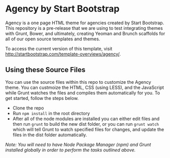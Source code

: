 # Agency by Start Bootstrap

Agency is a one page HTML theme for agencies created by Start Bootstrap. This repository is a pre-release that we are using to test integrating themes with Grunt, Bower, and ultimately, creating Yeoman and Brunch scaffolds for all of our open source templates and themes.

To access the current version of this template, visit http://startbootstrap.com/template-overviews/agency/.

## Using these Source Files

You can use the source files within this repo to customize the Agency theme. You can custmoize the HTML, CSS (using LESS), and the JavaScript while Grunt watches the files and compiles them automatically for you. To get started, follow the steps below.

- Clone the repo
- Run `npm install` in the root directory
- After all of the node modules are installed you can either edit files and then run `grunt` to build the new dist folder, or you can run `grunt watch` which will tell Grunt to watch specified files for changes, and update the files in the dist folder automatically.

*Note: You will need to have Node Package Manager (npm) and Grunt installed globally in order to perform the tasks outlined above.*